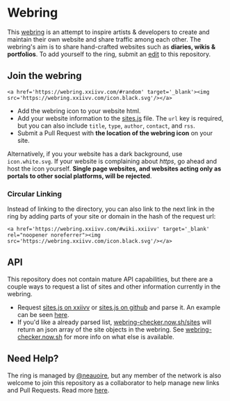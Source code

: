 # Webring

This [webring](https://wiki.xxiivv.com/webring) is an attempt to inspire artists & developers to create and maintain their own website and share traffic among each other. The webring's aim is to share hand-crafted websites such as **diaries, wikis & portfolios**. To add yourself to the ring, submit an [edit](https://github.com/XXIIVV/webring/edit/master/scripts/sites.js) to this repository.

## Join the webring

```
<a href='https://webring.xxiivv.com/#random' target='_blank'><img src='https://webring.xxiivv.com/icon.black.svg'/></a>
```

- Add the webring icon to your website html.
- Add your website information to the [sites.js](https://github.com/XXIIVV/webring/edit/master/scripts/sites.js) file. The `url` key is required, but you can also include `title`, `type`, `author`, `contact`, and `rss`.
- Submit a Pull Request with **the location of the webring icon** on your site.

Alternatively, if you your website has a dark background, use `icon.white.svg`. If your website is complaining about *https*, go ahead and host the icon yourself. **Single page websites, and websites acting only as portals to other social platforms, will be rejected**.

### Circular Linking

Instead of linking to the directory, you can also link to the next link in the ring by adding parts of your site or domain in the hash of the request url:

```
<a href='https://webring.xxiivv.com/#wiki.xxiivv' target='_blank' rel="noopener noreferrer"><img src='https://webring.xxiivv.com/icon.black.svg'/></a>
```

## API

This repository does not contain mature API capabilities, but there are a couple ways to request a list of sites and other information currently in the webring.

- Request [sites.js on xxiivv](https://webring.xxiivv.com/scripts/sites.js) or [sites.js on github](https://raw.githubusercontent.com/XXIIVV/webring/master/scripts/sites.js) and parse it. An example can be seen [here](https://gist.github.com/ckipp01/2ab7ac42e2837b4359efeb76eb49bb54).
- If you'd like a already parsed list, [webring-checker.now.sh/sites](https://webring-checker.now.sh/sites) will return an json array of the site objects in the webring. See [webring-checker.now.sh](https://webring-checker.now.sh) for more info on what else is available.

## Need Help?

The ring is managed by [@neauoire](https://twitter.com/neauoire), but any member of the network is also welcome to join this repository as a collaborator to help manage new links and Pull Requests. Read more [here](https://wiki.xxiivv.com/webring).
